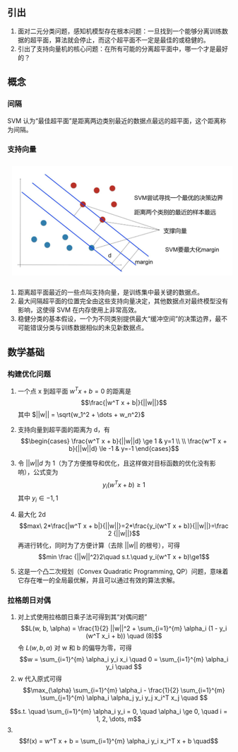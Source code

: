 ## 引出
1. 面对二元分类问题，感知机模型存在根本问题：一旦找到一个能够分离训练数据的超平面，算法就会停止，而这个超平面不一定是最佳的或稳健的。
2. 引出了支持向量机的核心问题：在所有可能的分离超平面中，哪一个才是最好的？
## 概念
### 间隔
SVM 认为“最佳超平面”是距离两边类别最近的数据点最远的超平面，这个距离称为间隔。
### 支持向量
<img src="../../pic/ML/Algorithm/svm-sv.png" style="width:500px;padding:10px;"/>

1. 距离超平面最近的一些点叫支持向量，是训练集中最关键的数据点。
2. 最大间隔超平面的位置完全由这些支持向量决定，其他数据点对最终模型没有影响，这使得 SVM 在内存使用上非常高效。
3. 稳健分类的基本假设，一个为不同类别提供最大“缓冲空间”的决策边界，最不可能错误分类与训练数据相似的未见新数据点。
## 数学基础
### 构建优化问题
1. 一个点 x 到超平面 $w^T x + b=0$ 的距离是
$$\frac{|w^T x + b|}{||w||}$$
其中 $||w|| = \sqrt{w_1^2 + \dots + w_n^2}$

2. 支持向量到超平面的距离为 d，有
$$\begin{cases}
\frac{w^T x + b}{||w||d} \ge 1 & y=1 \\
\\
\frac{w^T x + b}{||w||d} \le -1 & y=-1
\end{cases}$$
3. 令 $||w||d$ 为 1（为了方便推导和优化，且这样做对目标函数的优化没有影响），公式变为
$$y_i(w^T x + b)\ge1$$
其中 $y_i∈{−1,1}$

4. 最大化 2d
$$max\ 2*\frac{|w^T x + b|}{||w||}=2*\frac{y_i(w^T x + b)}{||w||}=\frac 2 {||w||}$$
再进行转化，同时为了方便计算（去除 $||w||$ 的根号），可得
$$min \frac {||w||^2}2\quad s.t.\quad y_i(w^T x + b)\ge1$$
5. 这是一个凸二次规划（Convex Quadratic Programming, QP）问题，意味着它存在唯一的全局最优解，并且可以通过有效的算法求解。
### 拉格朗日对偶
1. 对上式使用拉格朗日乘子法可得到其“对偶问题”
$$L(w, b, \alpha) = \frac{1}{2} ||w||^2 + \sum_{i=1}^{m} \alpha_i (1 - y_i (w^T x_i + b)) \quad (8)$$
令 $L(w,b,α)$ 对 w 和 b 的偏导为零，可得
$$w = \sum_{i=1}^{m} \alpha_i y_i x_i \quad 0 = \sum_{i=1}^{m} \alpha_i y_i \quad $$
2. w 代入原式可得
$$\max_{\alpha} \sum_{i=1}^{m} \alpha_i - \frac{1}{2} \sum_{i=1}^{m} \sum_{j=1}^{m} \alpha_i \alpha_j y_i y_j x_i^T x_j \quad $$

$$s.t. \quad \sum_{i=1}^{m} \alpha_i y_i = 0, \quad \alpha_i \ge 0, \quad i = 1, 2, \dots, m$$
3. 
$$f(x) = w^T x + b = \sum_{i=1}^{m} \alpha_i y_i x_i^T x + b \quad$$